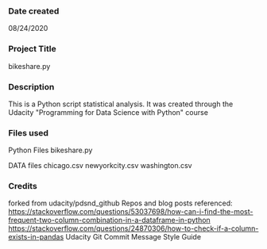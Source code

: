 ### Date created
08/24/2020

### Project Title
bikeshare.py

### Description
This is a Python script statistical analysis.
It was created through the Udacity "Programming for Data Science with Python" course

### Files used
Python Files
bikeshare.py

DATA files
chicago.csv
newyorkcity.csv
washington.csv

### Credits
forked from udacity/pdsnd_github
Repos and blog posts referenced:
https://stackoverflow.com/questions/53037698/how-can-i-find-the-most-frequent-two-column-combination-in-a-dataframe-in-python
https://stackoverflow.com/questions/24870306/how-to-check-if-a-column-exists-in-pandas
Udacity Git Commit Message Style Guide
